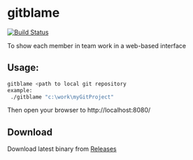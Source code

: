 # gitblame

[![Build Status](https://travis-ci.org/mhewedy/gitblame.svg?branch=master)](https://travis-ci.org/mhewedy/gitblame)

To show each member in team work in a web-based interface 

## Usage: 
    
```bash
gitblame <path to local git repository
example:
 ./gitblame "c:\work\myGitProject"
```

Then open your browser to http://localhost:8080/

## Download
Download latest binary from [Releases](https://github.com/mhewedy/gitblame/releases)
